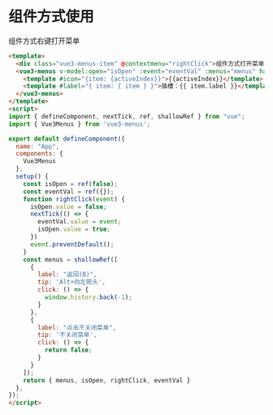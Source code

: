 # 组件方式使用

<div class="vue3-menus-item" @click.stop @contextmenu="rightClick">组件方式右键打开菜单</div>
<vue3-menus v-model:open="isOpen" :event="eventVal" :menus="menus" hasIcon>
  <template #icon="{item: {activeIndex}}">{{activeIndex}}</template>
  <template #label="{ item: { item } }">插槽：{{ item.label }}</template>
</vue3-menus>

<script>
import { defineComponent, shallowRef, ref, nextTick } from "vue";
import { Vue3Menus } from "vue3-menus";
import { base } from "@js/vue3-menus";

export default defineComponent({
  name: "App",
  components: {
    Vue3Menus
  },
  setup() {
    const menus = shallowRef(base)
    const isOpen = ref(false);
    const eventVal = ref({});
    function rightClick(event) {
      isOpen.value = false;
      nextTick(() => {
        eventVal.value = event;
        isOpen.value = true;
      })
      event.preventDefault();
    }
    return { menus, isOpen, rightClick, eventVal }
  },
});
</script>

```html
<template>
  <div class="vue3-menus-item" @contextmenu="rightClick">组件方式打开菜单</div>
  <vue3-menus v-model:open="isOpen" :event="eventVal" :menus="menus" hasIcon>
    <template #icon="{item: {activeIndex}}">{{activeIndex}}</template>
    <template #label="{ item: { item } }">插槽：{{ item.label }}</template>
  </vue3-menus>
</template>
<script>
import { defineComponent, nextTick, ref, shallowRef } from "vue";
import { Vue3Menus } from 'vue3-menus';

export default defineComponent({
  name: "App",
  components: {
    Vue3Menus
  },
  setup() {
    const isOpen = ref(false);
    const eventVal = ref({});
    function rightClick(event) {
      isOpen.value = false;
      nextTick(() => {
        eventVal.value = event;
        isOpen.value = true;
      })
      event.preventDefault();
    }
    const menus = shallowRef([
      {
        label: "返回(B)",
        tip: 'Alt+向左箭头',
        click: () => {
          window.history.back(-1);
        }
      },
      {
        label: "点击不关闭菜单",
        tip: '不关闭菜单',
        click: () => {
          return false;
        }
      }
    ]);
    return { menus, isOpen, rightClick, eventVal }
  },
});
</script>
```
